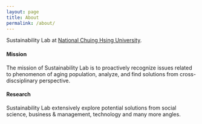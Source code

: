 ```yaml
---
layout: page
title: About
permalink: /about/
---
```


Sustainability Lab at [National Chuing Hsing University](https://www.nchu.edu.tw/en-index).

#### Mission

The mission of Sustainability Lab is to proactively recognize issues related to phenomenon of aging population, analyze, and find solutions from cross-discsiplinary perspective.

#### Research

Sustainability Lab extensively explore potential solutions from social science, business & management, technology and many more angles.

